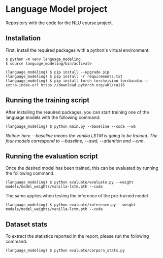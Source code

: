 # Language Model project
Repository with the code for the NLU course project.

## Installation
First, install the required packages with a python's virtual environment:
```
$ python -m venv language_modeling
$ source language_modeling/bin/activate

(language_modeling) $ pip install --upgrade pip
(language_modeling) $ pip install -r requirements.txt
(language_modeling) $ pip install torch torchvision torchaudio --extra-index-url https://download.pytorch.org/whl/cu116
```

## Running the training script
After installing the reauired packages, you can start training one of the language models with the following command:
```
(language_modeling) $ python main.py --baseline --cuda --wb
```
*Notice: here --baseline means the vanilla LSTM is going to be trained. The four models correspond to --baseline, --awd, --attention and --cnn*.

## Running the evaluation script
Once the desired model has been trained, this can be evaluated by running the following command:
```
(language_modeling) $ python evaluate/evaluate.py --weight models/model_weights/vanilla-lstm.pth --cuda
```
The same applies when testing the inference of the pre-trained model
```
(language_modeling) $ python evaluate/inference.py --weight models/model_weights/vanilla-lstm.pth --cuda
```

## Dataset stats
To extract the statistics reported in the report, please run the following command:
```
(language_modeling) $ python evaluate/corpora_stats.py
```
